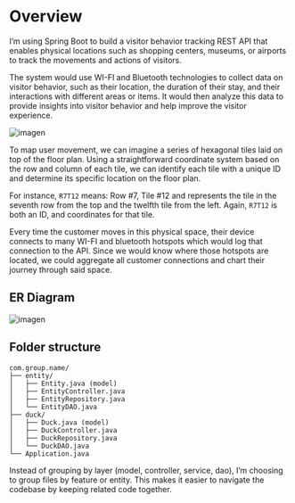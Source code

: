 # Overview

I’m using Spring Boot to build a visitor behavior tracking REST API that enables physical locations such as shopping centers, museums, or airports to track the movements and actions of visitors. 

The system would use WI-FI and Bluetooth technologies to collect data on visitor behavior, such as their location, the duration of their stay, and their interactions with different areas or items. It would then analyze this data to provide insights into visitor behavior and help improve the visitor experience.

![imagen](https://user-images.githubusercontent.com/47759122/225049297-7ad48315-f892-4a87-af76-0f26ceaf9a91.png)

To map user movement, we can imagine a series of hexagonal tiles laid on top of the floor plan. Using a straightforward coordinate system based on the row and column of each tile, we can identify each tile with a unique ID and determine its specific location on the floor plan.

For instance, `R7T12` means: Row #7, Tile #12
and represents the tile in the seventh row from the top and the twelfth tile from the left. Again, `R7T12` is both an ID, and coordinates for that tile.

Every time the customer moves in this physical space, their device connects to many WI-FI and bluetooth hotspots which would log that connection to the API. Since we would know where those hotspots are located, we could aggregate all customer connections and chart their journey through said space. 

## ER Diagram

![imagen](https://user-images.githubusercontent.com/47759122/225050230-499728da-0266-4a17-b726-6c4caa30c852.png)
  
## Folder structure

```
com.group.name/
├── entity/
│   ├── Entity.java (model)
│   ├── EntityController.java
│   ├── EntityRepository.java
│   └── EntityDAO.java
├── duck/
│   ├── Duck.java (model)
│   ├── DuckController.java
│   ├── DuckRepository.java
│   └── DuckDAO.java
└── Application.java
```
Instead of grouping by layer (model, controller, service, dao), I’m choosing to group files by feature or entity. This makes it easier to navigate the codebase by keeping related code together.
